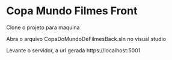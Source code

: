 # Copa Mundo Filmes Front

Clone o projeto para maquina

Abra o arquivo CopaDoMundoDeFilmesBack.sln no visual studio

Levante o servidor, a url gerada https://localhost:5001

